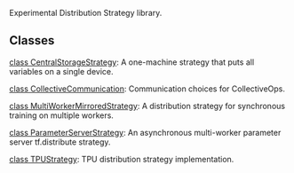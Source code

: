 
Experimental Distribution Strategy library.
## Classes
[class CentralStorageStrategy](https://www.tensorflow.org/api_docs/python/tf/compat/v1/distribute/experimental/CentralStorageStrategy): A one-machine strategy that puts all variables on a single device.

[class CollectiveCommunication](https://www.tensorflow.org/api_docs/python/tf/distribute/experimental/CollectiveCommunication): Communication choices for CollectiveOps.

[class MultiWorkerMirroredStrategy](https://www.tensorflow.org/api_docs/python/tf/compat/v1/distribute/experimental/MultiWorkerMirroredStrategy): A distribution strategy for synchronous training on multiple workers.

[class ParameterServerStrategy](https://www.tensorflow.org/api_docs/python/tf/compat/v1/distribute/experimental/ParameterServerStrategy): An asynchronous multi-worker parameter server tf.distribute strategy.

[class TPUStrategy](https://www.tensorflow.org/api_docs/python/tf/compat/v1/distribute/experimental/TPUStrategy): TPU distribution strategy implementation.

